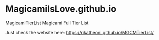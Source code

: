 # MagicamiIsLove.github.io
MagicamiTierList
Magicami Full Tier List

Just check the website here: https://rikatheoni.github.io/MGCMTierList/
